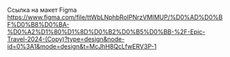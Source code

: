 Ссылка на макет Figma https://www.figma.com/file/ttWbLNphbRoIPNrzVMIMUP/%D0%AD%D0%BF%D0%B8%D0%BA-%D0%A2%D1%80%D1%8D%D0%B2%D0%B5%D0%BB-%2F-Epic-Travel-2024-(Copy)?type=design&node-id=0%3A1&mode=design&t=McJhH8QcLfwERV3P-1
